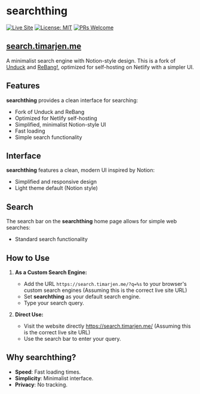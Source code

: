 # **searchthing**

[![Live Site](https://img.shields.io/badge/Live_Site-searchthing-blue?style=for-the-badge&logo=googlechrome&logoColor=white)](https://search.timarjen.me) <!-- Assuming this is the correct live site URL -->
[![License: MIT](https://img.shields.io/badge/License-MIT-yellow.svg?style=for-the-badge)](https://opensource.org/licenses/MIT)
[![PRs Welcome](https://img.shields.io/badge/PRs-welcome-brightgreen.svg?style=for-the-badge)](https://makeapullrequest.com)

## [search.timarjen.me](https://search.timarjen.me) <!-- Assuming this is the correct live site URL -->

A minimalist search engine with Notion-style design. This is a fork of [Unduck](https://github.com/thevahidal/unduck) and [ReBang!](https://github.com/Void-n-Null/rebang), optimized for self-hosting on Netlify with a simpler UI.

## Features

**searchthing** provides a clean interface for searching:

* Fork of Unduck and ReBang
* Optimized for Netlify self-hosting
* Simplified, minimalist Notion-style UI
* Fast loading
* Simple search functionality

## Interface

**searchthing** features a clean, modern UI inspired by Notion:

* Simplified and responsive design
* Light theme default (Notion style)


## Search

The search bar on the **searchthing** home page allows for simple web searches:

* Standard search functionality
















## How to Use

1. **As a Custom Search Engine:**
   - Add the URL `https://search.timarjen.me/?q=%s` to your browser's custom search engines (Assuming this is the correct live site URL)
   - Set **searchthing** as your default search engine.
   - Type your search query.

2. **Direct Use:** 
   - Visit the website directly https://search.timarjen.me/ (Assuming this is the correct live site URL)
   - Use the search bar to enter your query.













## Why **searchthing**?

* **Speed**: Fast loading times.
* **Simplicity**: Minimalist interface.
* **Privacy**: No tracking.